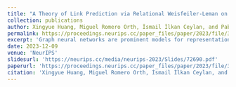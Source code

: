 ```yaml
---
title: "A Theory of Link Prediction via Relational Weisfeiler-Leman on Knowledge Graphs"
collection: publications
author: Xingyue Huang, Miguel Romero Orth, İsmail İlkan Ceylan, and Pablo Barceló
permalink: https://proceedings.neurips.cc/paper_files/paper/2023/file/3eceb70f47690051d6769739fbf6294b-Paper-Conference.pdf
excerpt: 'Graph neural networks are prominent models for representation learning over graph-structured data. While the capabilities and limitations of these models are well-understood for simple graphs, our understanding remains incomplete in the context of knowledge graphs. Our goal is to provide a systematic understanding of the landscape of graph neural networks for knowledge graphs pertaining to the prominent task of link prediction. Our analysis entails a unifying perspective on seemingly unrelated models and unlocks a series of other models. The expressive power of various models is characterized via a corresponding relational Weisfeiler-Leman algorithm. This analysis is extended to provide a precise logical characterization of the class of functions captured by a class of graph neural networks. The theoretical findings presented in this paper explain the benefits of some widely employed practical design choices, which are validated empirically.'
date: 2023-12-09
venue: 'NeurIPS'
slidesurl: 'https://neurips.cc/media/neurips-2023/Slides/72690.pdf'
paperurl: 'https://proceedings.neurips.cc/paper_files/paper/2023/file/3eceb70f47690051d6769739fbf6294b-Paper-Conference.pdf'
citation: 'Xingyue Huang, Miguel Romero Orth, İsmail İlkan Ceylan, and Pablo Barceló. A theory of link prediction via relational weisfeiler-leman on knowledge graphs. In NeurIPS, 2023.'
---
```


